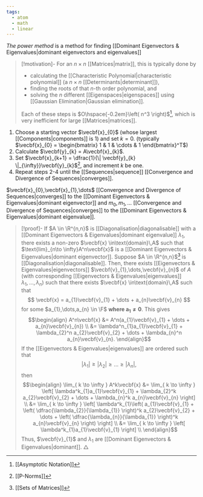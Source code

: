 ```yaml
---
tags:
  - atom
  - math
  - linear
---
```

*The power method* is a method for finding [[Dominant Eigenvectors & Eigenvalues|dominant eigenvectors and eigenvalues]]

> [!motivation]-
>  For an $n\times n$ [[Matrices|matrix]], this is typically done by 
> - calculating the [[Characteristic Polynomial|characteristic polynomial]] (a $n\times n$ [[Determinants|determinant]]),
> - finding the roots of that $n$-th order polynomial, and
> - solving the $n$ different [[Eigenspaces|eigenspaces]] using [[Gaussian Elimination|Gaussian elimination]].
> 
> Each of these steps is $O\hspace{-0.2em}\left( n^3 \right)$[^1], which is very inefficient for large [[Matrices|matrices]].

1. Choose a starting vector $\vecbf{x}_{0}$ (whose largest [[Components|components]] is $1$) and set $k = 0$.
   (typically $\vecbf{x}_{0} = \begin{bmatrix} 1 & 1 & \cdots & 1 \end{bmatrix}^T$)
2. Calculate $\vecbf{y}_{k} = A\vecbf{x}_{k}$.
3. Set $\vecbf{x}_{k+1} = \dfrac{1}{\| \vecbf{y}_{k} \|_{\infty}}\vecbf{y}_{k}$[^3], and increment $k$ be one.
4. Repeat steps 2-4 until the [[Sequences|sequence]] [[Convergence and Divergence of Sequences|converges]].

$\vecbf{x}_{0},\vecbf{x}_{1},\dots$ [[Convergence and Divergence of Sequences|converges]] to the [[Dominant Eigenvectors & Eigenvalues|dominant eigenvector]] and $m_{0}, m_{1},\dots$ [[Convergence and Divergence of Sequences|converges]] to the [[Dominant Eigenvectors & Eigenvalues|dominant eigenvalue]].

> [!proof]- If $A \in \R^{n,n}$ is [[Diagonalisation|diagonalisable]] with a [[Dominant Eigenvectors & Eigenvalues|dominant eigenvalue]] $\lambda_{1}$, there exists a non-zero $\vecbf{x} \in\text{domain}\,A$ such that $\text{lim}_{n\to \infty}A^n\vecbf{x}$ is a [[Dominant Eigenvectors & Eigenvalues|dominant eigenvector]].
> Suppose $A \in \R^{n,n}$[^2] is [[Diagonalisation|diagonalisable]]. Then, there exists [[Eigenvectors & Eigenvalues|eigenvectors]] $\vecbf{v}_{1},\dots,\vecbf{v}_{n}$ of $A$ (with corresponding [[Eigenvectors & Eigenvalues|eigenvalues]] $\lambda_{1},\dots,\lambda_{n}$) such that there exists $\vecbf{x} \in\text{domain}\,A$ such that
> $$ \vecbf{x} = a_{1}\vecbf{v}_{1} + \dots + a_{n}\vecbf{v}_{n} $$
> for some $a_{1},\dots,a_{n} \in \F$ **where $\mathbf{a_{1} \ne 0}$**. This gives
> $$\begin{align}
> 	A^n\vecbf{x} &= A^n(a_{1}\vecbf{v}_{1} + \dots + a_{n}\vecbf{v}_{n}) \\
> 	&= \lambda^n_{1}a_{1}\vecbf{v}_{1} + \lambda_{2}^n a_{2}\vecbf{v}_{2} + \dots + \lambda_{n}^n a_{n}\vecbf{v}_{n}.
> \end{align}$$
> If the [[Eigenvectors & Eigenvalues|eigenvalues]] are ordered such that
> $$\left| \lambda_{1} \right| \ge \left| \lambda_{2} \right| \ge \dots \ge \left| \lambda_{n} \right|, $$
> then
> $$\begin{align}
> 	\lim_{ k \to \infty } A^k\vecbf{x} &= \lim_{ k \to \infty } \left[ \lambda^k_{1}a_{1}\vecbf{v}_{1} + \lambda_{2}^k a_{2}\vecbf{v}_{2} + \dots + \lambda_{n}^k a_{n}\vecbf{v}_{n} \right]  \\
> 	&= \lim_{ k \to \infty } \left[ \lambda^k_{1}\left( a_{1}\vecbf{v}_{1} + \left( \dfrac{\lambda_{2}}{\lambda_{1}} \right)^k a_{2}\vecbf{v}_{2} + \dots + \left( \dfrac{\lambda_{n}}{\lambda_{1}} \right)^k a_{n}\vecbf{v}_{n} \right) \right] \\
> 	&= \lim_{ k \to \infty } \left[ \lambda^k_{1}a_{1}\vecbf{v}_{1} \right] \\
> \end{align}$$
> Thus, $\vecbf{v}_{1}$ and $\lambda_{1}$ are [[Dominant Eigenvectors & Eigenvalues|dominant]]. $\triangle$



[^1]: [[Asymptotic Notation]]
[^2]: [[Sets of Matrices]]
[^3]: [[P-Norms]]
